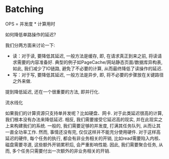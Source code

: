 # Batching

OPS = 并发度 * 计算用时

如何降低单路操作的延迟?

我们分两方面来讨论一下:

+ 读：对于读, 要降低其延迟, 一般方法是缓存, 即, 在请求真正到来之前, 将读请求需要的内容准备好. 典型的例子如PageCache/网站静态页面/数据库异构表, 如此, 我们减少了IO链路, 避免了不必要的计算, 从而最终降低了读操作的延迟. 
+ 写：对于写, 要降低其延迟, 一般方法是异步, 即, 将不必要的步骤放在关键路径之外来做. 

提到降低延迟, 还在一个很重要的方法, 即并行化. 

流水线化

如果我们的计算资源只支持单并发呢？比如硬盘、网卡. 对于此类延迟很高的计算, 我们根本没有办法来降低延迟. 相反, 我们需要接受它延迟高的现实, 并在此现实之上来构建我们的系统. 一般的, 我们需要足够的并发度, 打满其任务队列, 从而让其一直全功率工作. 然而, 事情还没有完, 仅仅这样并不能充分使用硬件. 对于这样高延迟的硬件, 每个任务的执行, 都会有非业务相关的开销, 比如read需要陷入内核、磁盘需要寻道, 这些额外开销累积后, 会严重影响性能. 因此, 我们需要聚合任务, 从而, 多个任务只需要付出一次额外的非业务相关的开销. 